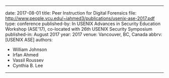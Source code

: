 ---

date: 2017-08-01
title: Peer Instruction for Digital Forensics
file: http://www.people.vcu.edu/~iahmed3/publications/usenix-ase-2017.pdf
type: conference
published-by: In USENIX Advances in Security Education Workshop (ASE'17), co-located with 26th USENIX Security Symposium
published-in: August 2017
year: 2017
venue: Vancouver, BC, Canada
abbrv: [USENIX ASE]
authors:
  - William Johnson
  - Irfan Ahmed
  - Vassil Roussev
  - Cynthia B. Lee

---